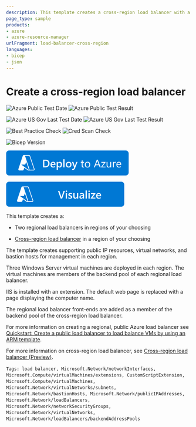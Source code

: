 ```yaml
---
description: This template creates a cross-region load balancer with a backend pool containing two regional load balancers. Cross-region load balancer is currently available in limited regions. The regional load balancers behind the cross-region load balancer can be in any region.
page_type: sample
products:
- azure
- azure-resource-manager
urlFragment: load-balancer-cross-region
languages:
- bicep
- json
---
```

# Create a cross-region load balancer

![Azure Public Test Date](https://azurequickstartsservice.blob.core.windows.net/badges/quickstarts/microsoft.network/load-balancer-cross-region/PublicLastTestDate.svg)
![Azure Public Test Result](https://azurequickstartsservice.blob.core.windows.net/badges/quickstarts/microsoft.network/load-balancer-cross-region/PublicDeployment.svg)

![Azure US Gov Last Test Date](https://azurequickstartsservice.blob.core.windows.net/badges/quickstarts/microsoft.network/load-balancer-cross-region/FairfaxLastTestDate.svg)
![Azure US Gov Last Test Result](https://azurequickstartsservice.blob.core.windows.net/badges/quickstarts/microsoft.network/load-balancer-cross-region/FairfaxDeployment.svg)

![Best Practice Check](https://azurequickstartsservice.blob.core.windows.net/badges/quickstarts/microsoft.network/load-balancer-cross-region/BestPracticeResult.svg)
![Cred Scan Check](https://azurequickstartsservice.blob.core.windows.net/badges/quickstarts/microsoft.network/load-balancer-cross-region/CredScanResult.svg)

![Bicep Version](https://azurequickstartsservice.blob.core.windows.net/badges/quickstarts/microsoft.network/load-balancer-cross-region/BicepVersion.svg)

[![Deploy To Azure](https://raw.githubusercontent.com/Azure/azure-quickstart-templates/master/1-CONTRIBUTION-GUIDE/images/deploytoazure.svg?sanitize=true)](https://portal.azure.com/#create/Microsoft.Template/uri/https%3A%2F%2Fraw.githubusercontent.com%2FAzure%2Fazure-quickstart-templates%2Fmaster%2Fquickstarts%2Fmicrosoft.network%2Fload-balancer-cross-region%2Fazuredeploy.json)

[![Visualize](https://raw.githubusercontent.com/Azure/azure-quickstart-templates/master/1-CONTRIBUTION-GUIDE/images/visualizebutton.svg?sanitize=true)](http://armviz.io/#/?load=https%3A%2F%2Fraw.githubusercontent.com%2FAzure%2Fazure-quickstart-templates%2Fmaster%2Fquickstarts%2Fmicrosoft.network%2Fload-balancer-cross-region%2Fazuredeploy.json)

This template creates a:

* Two regional load balancers in regions of your choosing

* [Cross-region load balancer](https://docs.microsoft.com/azure/load-balancer/cross-region-overview) in a region of your choosing

The template creates supporting public IP resources, virtual networks, and bastion hosts for management in each region.

Three Windows Server virtual machines are deployed in each region. The virtual machines are members of the backend pool of each regional load balancer.

IIS is installed with an extension. The default web page is replaced with a page displaying the computer name.

The regional load balancer front-ends are added as a member of the backend pool of the cross-region load balancer.

For more information on creating a regional, public Azure load balancer see [Quickstart: Create a public load balancer to load balance VMs by using an ARM template](https://docs.microsoft.com/azure/load-balancer/quickstart-load-balancer-standard-public-template).

For more information on cross-region load balancer, see [Cross-region load balancer (Preview)](https://docs.microsoft.com/azure/load-balancer/cross-region-overview).

`Tags: load balancer, Microsoft.Network/networkInterfaces, Microsoft.Compute/virtualMachines/extensions, CustomScriptExtension, Microsoft.Compute/virtualMachines, Microsoft.Network/virtualNetworks/subnets, Microsoft.Network/bastionHosts, Microsoft.Network/publicIPAddresses, Microsoft.Network/loadBalancers, Microsoft.Network/networkSecurityGroups, Microsoft.Network/virtualNetworks, Microsoft.Network/loadBalancers/backendAddressPools`
